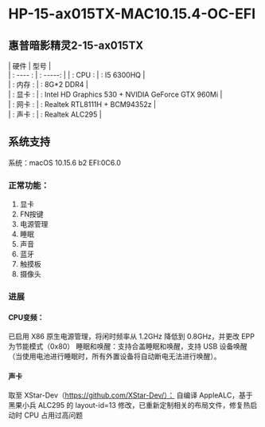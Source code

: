 # HP-15-ax015TX-MAC10.15.4-OC-EFI
## 惠普暗影精灵2-15-ax015TX
   | 硬件   | 型号    |  
   | : ---- :   | : -----:   | 
   | : CPU : | : I5 6300HQ |  
   | : 内存 : | : 8G*2 DDR4 |   
   | : 显卡 : | : Intel HD Graphics 530 + NVIDIA GeForce GTX 960Mi |   
   | : 网卡 : | : Realtek RTL8111H + BCM94352z |   
   | : 声卡 : | : Realtek ALC295  |
## 系统支持
系统：macOS 10.15.6 b2 
EFI:0C6.0
### 正常功能：
1. 显卡
2. FN按键
3. 电源管理
4. 睡眠
5. 声音
6. 蓝牙
7. 触摸板
8. 摄像头

### 进展
#### CPU变频：
已启用 X86 原生电源管理，将闲时频率从 1.2GHz 降低到 0.8GHz，并更改 EPP 为节能模式（0x80）
睡眠和唤醒：支持合盖睡眠和唤醒，支持 USB 设备唤醒（当使用电池进行睡眠时，所有外置设备将自动断电无法进行唤醒）。
#### 声卡
取至 XStar-Dev（https://github.com/XStar-Dev/）：
自编译 AppleALC，基于黑果小兵 ALC295 的 layout-id=13 修改，已重新定制相关的布局文件，修复热启动时 CPU 占用过高问题

